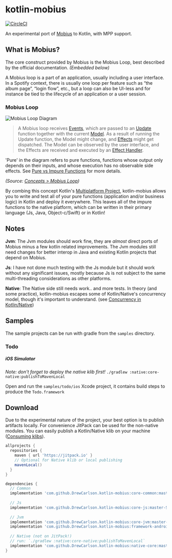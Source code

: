 # kotlin-mobius
[![CircleCI](https://circleci.com/gh/DrewCarlson/kotlin-mobius.svg?style=shield&circle-token=5969d260c8b600d8fb1e55b633eabb7760fcea46)](https://circleci.com/gh/DrewCarlson/kotlin-mobius)

An experimental port of [Mobius](https://github.com/spotify/mobius) to Kotlin, with MPP support.

## What is Mobius?

The core construct provided by Mobius is the Mobius Loop, best described by the official documentation. _(Embedded below)_

A Mobius loop is a part of an application, usually including a user interface.
In a Spotify context, there is usually one loop per feature such as “the album page”, “login flow”, etc., but a loop can also be UI-less and for instance be tied to the lifecycle of an application or a user session.

### Mobius Loop

![Mobius Loop Diagram](https://raw.githubusercontent.com/wiki/spotify/mobius/mobius-diagram.png)

> A Mobius loop receives [Events](https://github.com/spotify/mobius/wiki/Event), which are passed to an [Update](https://github.com/spotify/mobius/wiki/Update) function together with the current [Model](https://github.com/spotify/mobius/wiki/Model).
> As a result of running the Update function, the Model might change, and [Effects](https://github.com/spotify/mobius/wiki/Effect) might get dispatched.
> The Model can be observed by the user interface, and the Effects are received and executed by an [Effect Handler](https://github.com/spotify/mobius/wiki/Effect-Handler).

'Pure' in the diagram refers to pure functions, functions whose output only depends on their inputs, and whose execution has no observable side effects.
 See [Pure vs Impure Functions](https://github.com/spotify/mobius/wiki/Pure-vs-Impure-Functions) for more details.

_(Source: [Concepts > Mobius Loop](https://github.com/spotify/mobius/wiki/Concepts/53777574e070e168f2c3bdebc1be544edfcee2cf#mobius-loop))_

By combing this concept Kotlin's [Multiplatform Project](https://kotlinlang.org/docs/reference/multiplatform.html), kotlin-mobius allows you to write and test all of your pure functions (application and/or business logic) in Kotlin and deploy it everywhere.
This leaves all of the impure functions to the native platform, which can be written in their primary language (Js, Java, Object-c/Swift) or in Kotlin!


## Notes

**Jvm**: The Jvm modules should work fine, they are _almost_ direct ports of Mobius minus a few kotlin related improvements.
The Jvm modules still need changes for better interop in Java and existing Kotlin projects that depend on Mobius.

**Js**: I have not done much testing with the Js module but it should work without any significant issues, mostly because Js is not subject to the same multi-threading considerations as other platforms.

**Native**: The Native side still needs work.. and more tests.
In theory (and some practice), kotlin-mobius escapes some of Kotlin/Native's concurrency model, though it's important to understand. (see [Concurrency in Kotlin/Native](https://github.com/JetBrains/kotlin-native/blob/15eb28a2a8c5d0f09f49770e1c2054b176ff6141/CONCURRENCY.md))

## Samples

The sample projects can be run with gradle from the `samples` directory.

### Todo

##### iOS Simulator
*Note: don't forget to deploy the native klib first!* `./gradlew :native:core-native:publishToMavenLocal`

Open and run the `samples/todo/ios` Xcode project, it contains build steps to produce the `Todo.framework`

## Download

Due to the experimental nature of the project, your best option is to publish artifacts locally.
For convenience JitPack can be used for the non-native modules.
You can easily publish a Kotlin/Native klib on your machine ([Consuming klibs](https://github.com/JetBrains/kotlin-native/blob/master/GRADLE_PLUGIN.md#dependencies)).

```groovy
allprojects {
  repositories {
    maven { url 'https://jitpack.io' }
    // Optional for Native klib or local publishing
    mavenLocal()
  }
}
```

```groovy
dependencies {
  // Common
  implementation 'com.github.DrewCarlson.kotlin-mobius:core-common:master-SNAPSHOT'
  
  // Js
  implementation 'com.github.DrewCarlson.kotlin-mobius:core-js:master-SNAPSHOT'
  
  // Jvm
  implementation 'com.github.DrewCarlson.kotlin-mobius:core-jvm:master-SNAPSHOT'
  implementation 'com.github.DrewCarlson.kotlin-mobius:framework-android:master-SNAPSHOT'
  
  // Native (not on JitPack!)
  // run: `./gradlew :native:core-native:publishToMavenLocal`
  implementation 'com.github.DrewCarlson.kotlin-mobius:native-core:master-SNAPSHOT'  
}
```
